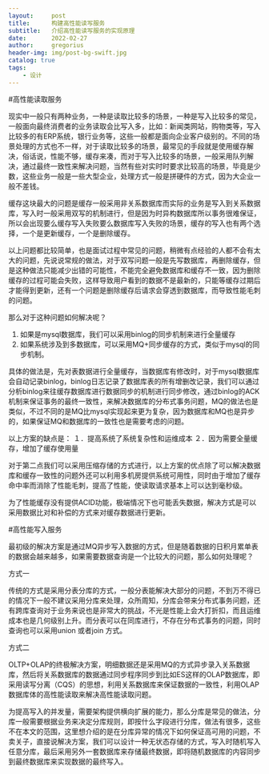 ```yaml
---
layout:     post
title:      构建高性能读写服务
subtitle:   介绍高性能读写服务的实现原理
date:       2022-02-27
author:     gregorius
header-img: img/post-bg-swift.jpg
catalog: true
tags:
    - 设计
---
```


#高性能读取服务

现实中一般只有两种业务，一种是读取比较多的场景，一种是写入比较多的常见，一般面向最终消费者的业务读取会比写入多，比如：新闻类网站，购物类等，写入比较多的有ERP系统，银行业务等，这些一般都是面向企业客户级别的。不同的场景处理的方式也不一样，对于读取比较多的场景，最常见的手段就是使用缓存解决，俗话说，性能不够，缓存来凑，而对于写入比较多的场景，一般采用队列解决，通过最终一致性来解决问题，当然有些对实时时要求比较高的场景，毕竟是少数，这些业务一般是一些大型企业，处理方式一般是拼硬件的方式，因为大企业一般不差钱。

缓存这块最大的问题是缓存一般采用非关系数据库而实际的业务是写入到关系数据库，写入时一般采用双写的机制进行，但是因为时异构数据库所以事务很难保证，所以会出现要么缓存写入失败要么数据库写入失败的场景，缓存的写入也有两个选择，一个是更新缓存，一个是删除缓存。

以上问题都比较简单，也是面试过程中常见的问题，稍微有点经验的人都不会有太大的问题，先说说常规的做法，对于双写问题一般是先写数据库，再删除缓存，但是这种做法只能减少出错的可能性，不能完全避免数据库和缓存不一致，因为删除缓存的过程可能会失败，这样导致用户看到的数据不是最新的，只能等缓存过期后才能得到更新，还有一个问题是删除缓存后请求会穿透到数据库，而导致性能毛刺的问题。

那么对于这种问题如何解决呢？

1. 如果是mysql数据库，我们可以采用binlog的同步机制来进行全量缓存
2. 如果系统涉及到多数据库，可以采用MQ+同步缓存的方式，类似于mysql的同步机制。
   
具体的做法是，先对表数据进行全量缓存，当数据库有修改时，对于mysql数据库会自动记录binlog，binlog日志记录了数据库表的所有增删改记录，我们可以通过分析binlog来往缓存数据库进行数据同步的机制进行同步修改，通过binlog的ACK机制来保证事务的最终一致性，来解决数据库的分布式事务问题，MQ的做法也是类似，不过不同的是MQ比mysql实现起来更为复杂，因为数据库和MQ也是异步的，如果保证MQ和数据库的一致性也是需要考虑的问题。

以上方案的缺点是：
１．提高系统了系统复杂性和运维成本
２．因为需要全量缓存，增加了缓存使用量

对于第二点我们可以采用压缩存储的方式进行，以上方案的优点除了可以解决数据库和缓存一致性的问题外还可以利用多机房提供系统可用性，同时由于增加了缓存命中率而消除了性能毛刺，提高了性能，使读取请求基本上可以达到毫秒级。

为了性能缓存没有提供ACID功能，极端情况下也可能丢失数据，解决方式是可以采用数据比对和补偿的方式来对缓存数据进行更新。

#高性能写入服务

最初级的解决方案是通过MQ异步写入数据的方式，但是随着数据的日积月累单表的数据会越来越多，如果需要数据查询是一个比较大的问题，那么如何处理呢？

方式一

传统的方式是采用分表分库的方式，一般分表能解决大部分的问题，不到万不得已的情况下一般不建议采用分库来处理，众所周知，分库会带来分布式事务问题，还有跨库查询对于业务来说也是非常大的挑战，不光是性能上会大打折扣，而且运维成本也是几何级别上升。而分表可以在同库进行，不存在分布式事务的问题，同时查询也可以采用union 或者join 方式。

方式二

OLTP+OLAP的终极解决方案，明细数据还是采用MQ的方式异步录入关系数据库，然后将关系数据库的数据通过同步程序同步到比如ES这样的OLAP数据库，即采用读写分离（CQS）的思想，利用关系数据库来保证数据的一致性，利用OLAP数据库体的高性能读取来解决高性能读取问题。

为提高写入的并发量，需要架构提供横向扩展的能力，那么分库是常见的做法，分库一般需要根据业务来决定分库规则，即按什么字段进行分库，做法有很多，这些不在本文的范围，这里想介绍的是在分库异常的情况下如何保证高可用的问题，不卖关子，直接说解决方案，我们可以设计一种无状态存储的方式，写入时随机写入任意分库，最后采用另外一套数据库来存储最终数据，即将随机数据库的内容同步到最终数据库来实现数据的最终写入。
